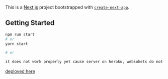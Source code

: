 This is a [Next.js](https://nextjs.org/) project bootstrapped with [`create-next-app`](https://github.com/vercel/next.js/tree/canary/packages/create-next-app).

## Getting Started


```bash
npm run start
# or
yarn start
```
```bash
# or

```

```bash
it does not work properly yet cause server on heroku, websokets do not work
```

[deployed here](https://serene-rosalind-1fd6a0.netlify.app/) 